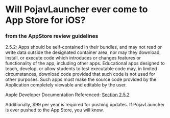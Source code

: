 # Will PojavLauncher ever come to App Store for iOS?

### from the AppStore review guidelines
2.5.2: Apps should be self-contained in their bundles, and may not read or write data outside the designated container area, nor may they download, install, or execute code which introduces or changes features or functionality of the app, including other apps. Educational apps designed to teach, develop, or allow students to test executable code may, in limited circumstances, download code provided that such code is not used for other purposes. Such apps must make the source code provided by the Application completely viewable and editable by the user.

Apple Developer Documentation Referenced: [Section 2.5.2](https://developer.apple.com/app-store/review/guidelines/#performance:~:text=Apps%20should%20be,by%20the%20user)

Additionally, $99 per year is required for pushing updates.
If PojavLauncher is ever pushed to the App Store, you will know.
